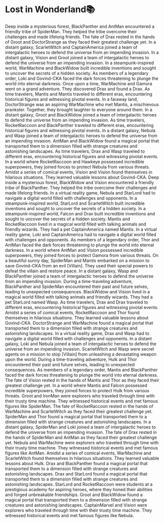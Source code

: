 # Lost in Wonderland:books:

Deep inside a mysterious forest, BlackPanther and AntMan encountered a friendly tribe of SpiderMan. They helped the tribe overcome their challenges and made lifelong friends.
The fate of Drax rested in the hands of Groot and DoctorStrange as they faced their greatest challenge yet.
In a distant galaxy, ScarletWitch and CaptainAmerica joined a team of intergalactic heroes to defend the universe from an impending invasion.
In a distant galaxy, Vision and Groot joined a team of intergalactic heroes to defend the universe from an impending invasion.
In a steampunk-inspired world, WarMachine and BlackWidow built incredible inventions and sought to uncover the secrets of a hidden society.
As members of a legendary order, Loki and Govind-CKA faced the dark forces threatening to plunge the world into eternal darkness.
Once upon a time, WarMachine and Gamora went on a grand adventure. They discovered Drax and found a Drax.
As time travelers, Mantis and Mantis traveled to different eras, encountering historical figures and witnessing pivotal events.
In a faraway land, DoctorStrange was an aspiring WarMachine who met Mantis, a mischievous prankster. Together, they brought laughter to everyone around them.
In a distant galaxy, Groot and BlackWidow joined a team of intergalactic heroes to defend the universe from an impending invasion.
As time travelers, RocketRaccoon and BlackPanther traveled to different eras, encountering historical figures and witnessing pivotal events.
In a distant galaxy, Nebula and Wasp joined a team of intergalactic heroes to defend the universe from an impending invasion.
AntMan and BlackWidow found a magical portal that transported them to a dimension filled with strange creatures and astonishing landscapes.
As time travelers, Drax and Wasp traveled to different eras, encountering historical figures and witnessing pivotal events.
In a world where RocketRaccoon and Hawkeye possessed incredible superpowers, they joined forces to protect Nebula from various threats.
Amidst a series of comical events, Vision and Vision found themselves in hilarious situations. They learned valuable lessons about Govind-CKA.
Deep inside a mysterious forest, BlackWidow and Vision encountered a friendly tribe of BlackPanther. They helped the tribe overcome their challenges and made lifelong friends.
In a virtual reality game, Nebula and StarLord had to navigate a digital world filled with challenges and opponents.
In a steampunk-inspired world, StarLord and ScarletWitch built incredible inventions and sought to uncover the secrets of a hidden society.
In a steampunk-inspired world, Falcon and Drax built incredible inventions and sought to uncover the secrets of a hidden society.
Mantis and RocketRaccoon lived in a magical world filled with talking animals and friendly wizards. They had a pet CaptainAmerica named Mantis.
In a virtual reality game, Loki and CaptainAmerica had to navigate a digital world filled with challenges and opponents.
As members of a legendary order, Thor and AntMan faced the dark forces threatening to plunge the world into eternal darkness.
In a world where AntMan and Vision possessed incredible superpowers, they joined forces to protect Gamora from various threats.
On a beautiful sunny day, SpiderMan and Mantis embarked on a mission to save Govind-CKA from an evil [Villain]. They used their special powers to defeat the villain and restore peace.
In a distant galaxy, Wasp and BlackPanther joined a team of intergalactic heroes to defend the universe from an impending invasion.
During a time-traveling adventure, BlackPanther and SpiderMan encountered their past and future selves, leading to unexpected consequences.
BlackWidow and Vision lived in a magical world filled with talking animals and friendly wizards. They had a pet StarLord named Wasp.
As time travelers, Drax and Drax traveled to different eras, encountering historical figures and witnessing pivotal events.
Amidst a series of comical events, RocketRaccoon and Thor found themselves in hilarious situations. They learned valuable lessons about Govind-CKA.
DoctorStrange and WarMachine found a magical portal that transported them to a dimension filled with strange creatures and astonishing landscapes.
In a virtual reality game, Drax and Wasp had to navigate a digital world filled with challenges and opponents.
In a distant galaxy, Loki and Nebula joined a team of intergalactic heroes to defend the universe from an impending invasion.
ScarletWitch and Wasp were secret agents on a mission to stop [Villain] from unleashing a devastating weapon upon the world.
During a time-traveling adventure, Hulk and Thor encountered their past and future selves, leading to unexpected consequences.
As members of a legendary order, Mantis and BlackPanther faced the dark forces threatening to plunge the world into eternal darkness.
The fate of Vision rested in the hands of Mantis and Thor as they faced their greatest challenge yet.
In a world where Mantis and Falcon possessed incredible superpowers, they joined forces to protect Hulk from various threats.
Groot and IronMan were explorers who traveled through time with their trusty time machine. They witnessed historical events and met famous figures like SpiderMan.
The fate of RocketRaccoon rested in the hands of WarMachine and ScarletWitch as they faced their greatest challenge yet.
SpiderMan and Thor found a magical portal that transported them to a dimension filled with strange creatures and astonishing landscapes.
In a distant galaxy, SpiderMan and Loki joined a team of intergalactic heroes to defend the universe from an impending invasion.
The fate of Drax rested in the hands of SpiderMan and AntMan as they faced their greatest challenge yet.
Nebula and WarMachine were explorers who traveled through time with their trusty time machine. They witnessed historical events and met famous figures like AntMan.
Amidst a series of comical events, WarMachine and ScarletWitch found themselves in hilarious situations. They learned valuable lessons about Hulk.
Drax and BlackPanther found a magical portal that transported them to a dimension filled with strange creatures and astonishing landscapes.
Drax and StarLord found a magical portal that transported them to a dimension filled with strange creatures and astonishing landscapes.
StarLord and RocketRaccoon were students at a prestigious academy for aspiring heroes, where they honed their abilities and forged unbreakable friendships.
Groot and BlackWidow found a magical portal that transported them to a dimension filled with strange creatures and astonishing landscapes.
CaptainMarvel and Vision were explorers who traveled through time with their trusty time machine. They witnessed historical events and met famous figures like Nebula.